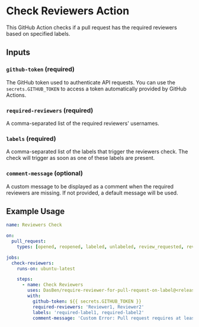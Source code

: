# Check Reviewers Action

This GitHub Action checks if a pull request has the required reviewers based on specified labels.

## Inputs

### `github-token` (required)

The GitHub token used to authenticate API requests. You can use the `secrets.GITHUB_TOKEN` to access a token
automatically provided by GitHub Actions.

### `required-reviewers` (required)

A comma-separated list of the required reviewers' usernames.

### `labels` (required)

A comma-separated list of the labels that trigger the reviewers check. The check will trigger as soon as one of these
labels are present.

### `comment-message` (optional)

A custom message to be displayed as a comment when the required reviewers are missing. If not provided, a default
message will be used.

## Example Usage

```yaml
name: Reviewers Check

on:
  pull_request:
    types: [opened, reopened, labeled, unlabeled, review_requested, review_request_removed]

jobs:
  check-reviewers:
    runs-on: ubuntu-latest

    steps:
      - name: Check Reviewers
        uses: DasBen/require-reviewer-for-pull-request-on-label@<release-version>
        with:
          github-token: ${{ secrets.GITHUB_TOKEN }}
          required-reviewers: 'Reviewer1, Reviewer2'
          labels: 'required-label1, required-label2'
          comment-message: 'Custom Error: Pull request requires at least one of the following reviewers'
